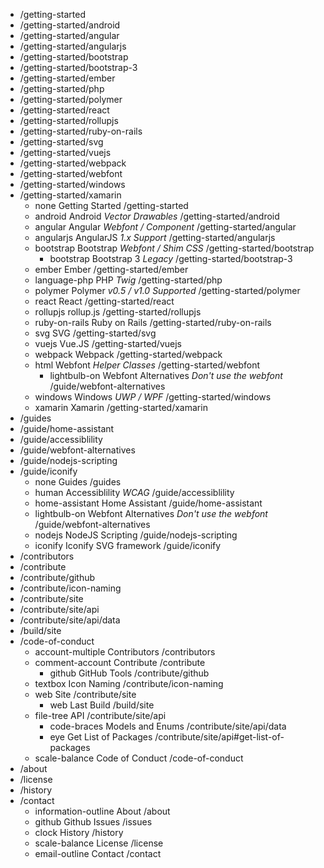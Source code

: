 - /getting-started
- /getting-started/android
- /getting-started/angular
- /getting-started/angularjs
- /getting-started/bootstrap
- /getting-started/bootstrap-3
- /getting-started/ember
- /getting-started/php
- /getting-started/polymer
- /getting-started/react
- /getting-started/rollupjs
- /getting-started/ruby-on-rails
- /getting-started/svg
- /getting-started/vuejs
- /getting-started/webpack
- /getting-started/webfont
- /getting-started/windows
- /getting-started/xamarin
  - none Getting Started /getting-started
  - android Android _Vector Drawables_ /getting-started/android
  - angular Angular _Webfont / Component_ /getting-started/angular
  - angularjs AngularJS _1.x Support_ /getting-started/angularjs
  - bootstrap Bootstrap _Webfont / Shim CSS_ /getting-started/bootstrap
    - bootstrap Bootstrap 3 _Legacy_ /getting-started/bootstrap-3
  - ember Ember /getting-started/ember
  - language-php PHP _Twig_ /getting-started/php
  - polymer Polymer _v0.5 / v1.0 Supported_ /getting-started/polymer
  - react React /getting-started/react
  - rollupjs rollup.js /getting-started/rollupjs
  - ruby-on-rails Ruby on Rails /getting-started/ruby-on-rails
  - svg SVG /getting-started/svg
  - vuejs Vue.JS /getting-started/vuejs
  - webpack Webpack /getting-started/webpack
  - html Webfont _Helper Classes_ /getting-started/webfont
    - lightbulb-on Webfont Alternatives _Don't use the webfont_ /guide/webfont-alternatives
  - windows Windows _UWP / WPF_ /getting-started/windows
  - xamarin Xamarin /getting-started/xamarin
- /guides
- /guide/home-assistant
- /guide/accessiblility
- /guide/webfont-alternatives
- /guide/nodejs-scripting
- /guide/iconify
  - none Guides /guides
  - human Accessiblility _WCAG_ /guide/accessiblility
  - home-assistant Home Assistant /guide/home-assistant
  - lightbulb-on Webfont Alternatives _Don't use the webfont_ /guide/webfont-alternatives
  - nodejs NodeJS Scripting /guide/nodejs-scripting
  - iconify Iconify SVG framework /guide/iconify
- /contributors
- /contribute
- /contribute/github
- /contribute/icon-naming
- /contribute/site
- /contribute/site/api
- /contribute/site/api/data
- /build/site
- /code-of-conduct
  - account-multiple Contributors /contributors
  - comment-account Contribute /contribute
    - github GitHub Tools /contribute/github
  - textbox Icon Naming /contribute/icon-naming
  - web Site /contribute/site
    - web Last Build /build/site
  - file-tree API /contribute/site/api
    - code-braces Models and Enums /contribute/site/api/data
    - eye Get List of Packages /contribute/site/api#get-list-of-packages
  - scale-balance Code of Conduct /code-of-conduct
- /about
- /license
- /history
- /contact
  - information-outline About /about
  - github Github Issues /issues
  - clock History /history
  - scale-balance License /license
  - email-outline Contact /contact
